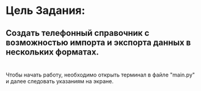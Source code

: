# Цель Задания:
## Создать телефонный справочник с возможностью импорта и экспорта данных в нескольких форматах.
#
Чтобы начать работу, необходимо открыть терминал в файле "main.py" и далее следовать указаниям на экране.